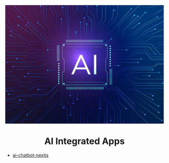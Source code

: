 <div align="center">
  <img alt="ai models" src="https://github.com/monate615/portfolio/blob/main/images/peakpx.jpg" align="center">
  <h1 align="center">AI Integrated Apps</h1>
</div>

- [ai-chatbot-nextjs](https://github.com/monate615/ai-chatbot-nextjs)
